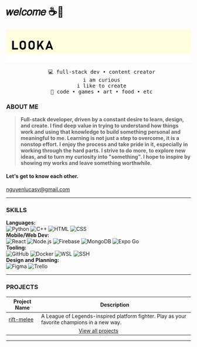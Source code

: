 # 𝑤𝑒𝑙𝑐𝑜𝑚𝑒 ☕🌿
[![Welcome](./assets/banner.png)](#)

<div align="center">
<pre>
  💻 full-stack dev • content creator
  i am curious
  i like to create
  🍄 code • games • art • food • etc
</pre>
</div>

### ABOUT ME
> <b>Full-stack developer, driven by a constant desire to learn, design, and create. I find deep value in trying to understand how things work and using that knowledge to build something personal and meaningful to me. Learning is not just a step to overcome, it is a nonstop effort. I enjoy the process and take pride in it, especially in working through the hard parts. I strive to do more, to explore new ideas, and to turn my curiosity into "something". I hope to inspire by showing my works and leave something worthwhile.</b>
#### Let's get to know each other.
nguyenlucasv@gmail.com
___
### SKILLS
**Languages:**  
![Python](https://img.shields.io/badge/-Python-555?style=flat&logoColor=white&logo=python)
![C++](https://img.shields.io/badge/-C++-555?style=flat&logoColor=white&logo=cplusplus)
![HTML](https://img.shields.io/badge/-HTML-555?style=flat&logoColor=white&logo=html5)
![CSS](https://img.shields.io/badge/-CSS-555?style=flat&logoColor=white&logo=css)\
**Mobile/Web Dev:**  
![React](https://img.shields.io/badge/-React-555?style=flat&logoColor=white&logo=react)
![Node.js](https://img.shields.io/badge/-Node.js-555?style=flat&logoColor=white&logo=nodedotjs)
![Firebase](https://img.shields.io/badge/-Firebase-555?style=flat&logoColor=white&logo=firebase)
![MongoDB](https://img.shields.io/badge/-MongoDB-555?style=flat&logoColor=white&logo=mongodb)
![Expo Go](https://img.shields.io/badge/-Expo_Go-555?style=flat&logoColor=white&logo=expo)\
**Tooling:**  
![GitHub](https://img.shields.io/badge/-GitHub-555?style=flat&logoColor=white&logo=github)
![Docker](https://img.shields.io/badge/-Docker-555?style=flat&logoColor=white&logo=docker)
![WSL](https://img.shields.io/badge/-WSL-555?style=flat&logoColor=white&logo=linux)
![SSH](https://img.shields.io/badge/-SSH-555?style=flat&logoColor=white&logo=enpass)\
**Design and Planning:**  
![Figma](https://img.shields.io/badge/-Figma-555?style=flat&logoColor=white&logo=figma)
![Trello](https://img.shields.io/badge/-Trello-555?style=flat&logoColor=white&logo=trello)
___
### PROJECTS
<div align="center">
<table>
<thead>
  <tr>
    <th>Project Name</th>
    <th>Description</th>
  </tr>
</thead>
<tbody>
  <tr>
    <td><a href="https://github.com/looka-n/rift-melee" target="_blank" rel="noopener noreferrer">rift-melee</a></td>
    <td>A League of Legends-inspired platform fighter. Play as your favorite champions in a new way.</td>
  </tr>
  <tr>
    <td colspan="2" align="center"><a href="https://github.com/looka-n?tab=repositories">View all projects</a></td>
  </tr>
</tbody>
</table>
</div>

___
